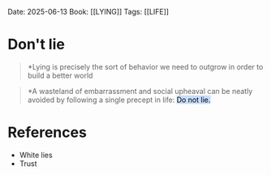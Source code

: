 Date: 2025-06-13
Book: [[LYING]]
Tags:  [[LIFE]]

# Don't lie

>*Lying is precisely the sort of behavior we need to outgrow in order to build a better world

>*A wasteland of embarrassment and social upheaval can be neatly avoided by following a single precept in life: <mark style="background: #ADCCFFA6;">Do not lie.</mark>
# References 
- White lies
- Trust